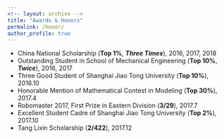 ```yaml
---
<!-- layout: archive -->
title: "Awards & Honors"
permalink: /honor/
author_profile: true
---
```

* China National Scholarship (**Top 1%**, ***Three Times***), 2016, 2017, 2018
* Outstanding Student in School of Mechanical Engineering (**Top 10%**, ***Twice***), 2016, 2017
* Three Good Student of Shanghai Jiao Tong University (**Top 10%**), 2016.10
* Honorable Mention of Mathematical Contest in Modeling (**Top 30%**), 2017.4
* Robomaster 2017, First Prize in Eastern Division (**3/29**), 2017.7
* Excellent Student Cadre of Shanghai Jiao Tong University (**Top 2%**), 2017.10
* Tang Lixin Scholarship (**2/422**), 2017.12
